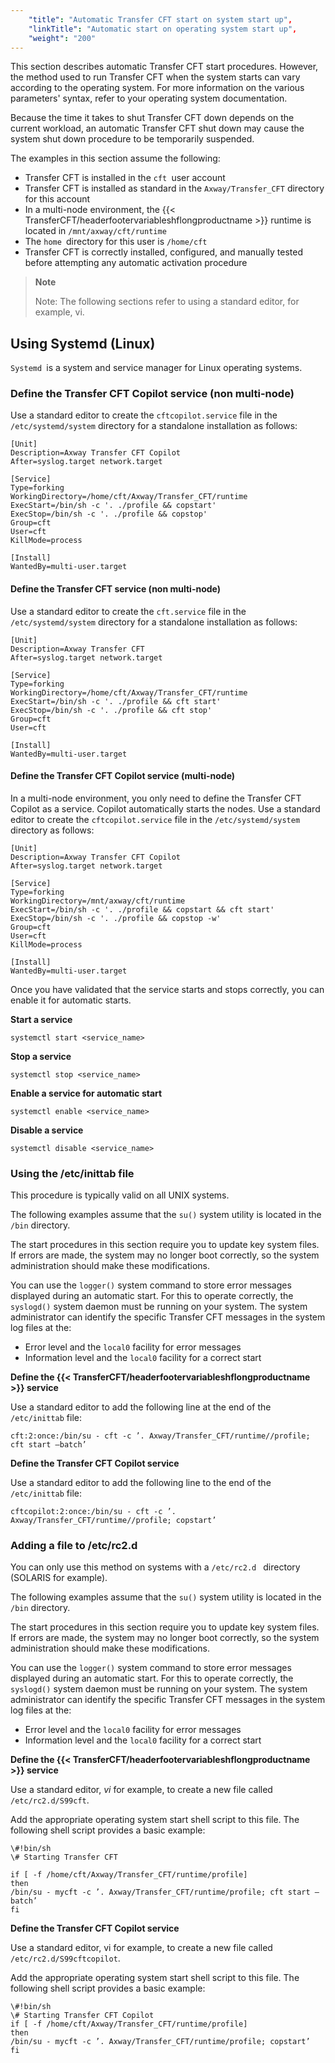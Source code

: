 ```yaml
---
    "title": "Automatic Transfer CFT start on system start up",
    "linkTitle": "Automatic start on operating system start up",
    "weight": "200"
---
```

This section describes automatic Transfer CFT start procedures.
However, the method used to run Transfer CFT when the system starts can vary
according to the operating system. For more information on the various parameters' syntax, refer to your operating system documentation.

Because the time it takes to shut Transfer CFT down depends on the current
workload, an automatic Transfer CFT shut down may cause the system shut down
procedure to be temporarily suspended.

The examples in this section assume the following:

- Transfer CFT is
    installed in the `cft `user account
- Transfer CFT is
    installed as standard in the `Axway/Transfer_CFT` directory for this account
- In a multi-node environment, the {{< TransferCFT/headerfootervariableshflongproductname  >}} runtime is located in `/mnt/axway/cft/runtime`
- The `home `directory
    for this user is `/home/cft`
- Transfer CFT is
    correctly installed, configured, and manually tested before attempting any automatic
    activation procedure

> **Note**
>
> Note: The following sections refer to using a standard editor, for example, vi.

Using Systemd (Linux)
---------------------

`Systemd `is a system and service manager for Linux operating systems.

### Define the Transfer CFT Copilot service (non multi-node)

Use a standard editor to create the `cftcopilot.service` file in the `/etc/systemd/system` directory for a standalone installation as follows:

```
[Unit]
Description=Axway Transfer CFT Copilot
After=syslog.target network.target
 
[Service]
Type=forking
WorkingDirectory=/home/cft/Axway/Transfer_CFT/runtime
ExecStart=/bin/sh -c '. ./profile && copstart'
ExecStop=/bin/sh -c '. ./profile && copstop'
Group=cft
User=cft
KillMode=process
 
[Install]
WantedBy=multi-user.target
```

#### Define the Transfer CFT service (non multi-node)

Use a standard editor to create the `cft.service` file in the `/etc/systemd/system` directory for a standalone installation as follows:

```
[Unit]
Description=Axway Transfer CFT
After=syslog.target network.target
 
[Service]
Type=forking
WorkingDirectory=/home/cft/Axway/Transfer_CFT/runtime
ExecStart=/bin/sh -c '. ./profile && cft start'
ExecStop=/bin/sh -c '. ./profile && cft stop'
Group=cft
User=cft
 
[Install]
WantedBy=multi-user.target
```

#### Define the Transfer CFT Copilot service (multi-node)

In a multi-node environment, you only need to define the Transfer CFT Copilot as a service. Copilot automatically starts the nodes. Use a standard editor to create the `cftcopilot.service` file in the `/etc/systemd/system` directory as follows:

```
[Unit]
Description=Axway Transfer CFT Copilot
After=syslog.target network.target
 
[Service]
Type=forking
WorkingDirectory=/mnt/axway/cft/runtime
ExecStart=/bin/sh -c '. ./profile && copstart && cft start'
ExecStop=/bin/sh -c '. ./profile && copstop -w'
Group=cft
User=cft
KillMode=process
 
[Install]
WantedBy=multi-user.target
```

Once you have validated that the service starts and stops correctly, you can enable it for automatic starts.

****Start a service****

```
systemctl start <service_name>
```

****Stop a service****

```
systemctl stop <service_name>
```

****Enable a service for automatic start****

```
systemctl enable <service_name>
```

****Disable a service****

```
systemctl disable <service_name>
```

### Using the /etc/inittab file

This procedure is typically valid on all UNIX systems.

The following examples assume that the `su()`
system utility is located in the `/bin` directory.

The start procedures in this section require you to update key system files. If errors
are made, the system may no longer boot correctly, so the system administration should make these modifications.

You can use the `logger()` system command to store error messages
displayed during an automatic start. For this to operate correctly,
the `syslogd()` system daemon must be running on your system. The
system administrator can identify the
specific Transfer CFT messages in the system log files at the:

- Error level and the
    `local0` facility for error messages
- Information level
    and the `local0` facility for a correct start

****Define the {{< TransferCFT/headerfootervariableshflongproductname  >}} service****

Use a standard editor to add the following line
at the end of the `/etc/inittab` file:

```
cft:2:once:/bin/su - cft -c ’. Axway/Transfer_CFT/runtime//profile; cft start –batch’
```

****Define the Transfer CFT Copilot service****

Use a standard editor to add the following line to the end of the `/etc/inittab` file:

```
cftcopilot:2:once:/bin/su - cft -c ’. Axway/Transfer_CFT/runtime//profile; copstart’
```

### Adding a file to /etc/rc2.d

You can only use this method on systems with a `/etc/rc2.d `
directory (SOLARIS for example).

The following examples assume that the `su()`
system utility is located in the `/bin` directory.

The start procedures in this section require you to update key system files. If errors
are made, the system may no longer boot correctly, so the system administration should make these modifications.

You can use the `logger()` system command to store error messages
displayed during an automatic start. For this to operate correctly,
the `syslogd()` system daemon must be running on your system. The
system administrator can identify the
specific Transfer CFT messages in the system log files at the:

- Error level and the
    `local0` facility for error messages
- Information level
    and the `local0` facility for a correct start

****Define the {{< TransferCFT/headerfootervariableshflongproductname  >}} service****

Use a standard editor, *vi* for example, to create a new file called
`/etc/rc2.d/S99cft`.  

Add the appropriate operating system start shell script to this
file. The following shell script provides a basic example:

```
\#!bin/sh
\# Starting Transfer CFT
 
if [ -f /home/cft/Axway/Transfer_CFT/runtime/profile]
then
/bin/su - mycft -c ’. Axway/Transfer_CFT/runtime/profile; cft start –batch’
fi
```

****Define the Transfer CFT Copilot service****

Use a standard editor, vi for example, to create a new file called `/etc/rc2.d/S99cftcopilot`.

Add the appropriate operating system start shell script to this file. The following shell script provides a basic example:

```
\#!bin/sh
\# Starting Transfer CFT Copilot
if [ -f /home/cft/Axway/Transfer_CFT/runtime/profile]
then
/bin/su - mycft -c ’. Axway/Transfer_CFT/runtime/profile; copstart’
fi
```
